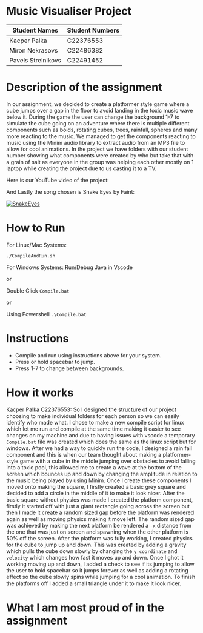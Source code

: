 # Music Visualiser Project

| Student Names | Student Numbers |
|-----------|-----------|
|Kacper Palka| C22376553|
|Miron Nekrasovs| C22486382 |
|Pavels Strelnikovs | C22491452 |

# Description of the assignment
In our assignment, we decided to create a platformer style game where a cube jumps over a gap in the floor to avoid landing in the toxic music wave below it. During the game the user can change the background 1-7 to simulate the cube going on an adventure where there is multiple different components such as boids, rotating cubes, trees, rainfall, spheres and many more reacting to the music. We managed to get the components reacting to music using the Minim audio library to extract audio from an MP3 file to allow for cool animations. In the project we have folders with our student number showing what components were created by who but take that with a grain of salt as everyone in the group was helping each other mostly on 1 laptop while creating the project due to us casting it to a TV. 

Here is our YouTube video of the project:


And Lastly the song chosen is Snake Eyes by Faint:


[![SnakeEyes](http://img.youtube.com/vi/cvq7Jy-TFAU/0.jpg)](https://www.youtube.com/watch?v=cvq7Jy-TFAU)

# How to Run
For Linux/Mac Systems:

```./CompileAndRun.sh```


For Windows Systems:
Run/Debug Java in Vscode

or

Double Click `Compile.bat`

or

Using Powershell ```.\Compile.bat```

# Instructions
- Compile and run using instructions above for your system.
- Press or hold spacebar to jump.
- Press 1-7 to change between backgrounds.

# How it works
Kacper Palka C22376553:
So I designed the structure of our project choosing to make individual folders for each person so we can easily identify who made what. I chose to make a new compile script for linux which let me run and compile at the same time making it easier to see changes on my machine and due to having issues with vscode a temporary `Compile.bat` file was created which does the same as the linux script but for windows. After we had a way to quickly run the code, I designed a rain fall component and this is when our team thought about making a platformer-style game with a cube in the middle jumping over obstacles to avoid falling into a toxic pool, this allowed me to create a wave at the bottom of the screen which bounces up and down by changing the amplitude in relation to the music being played by using Minim. Once I create these components I moved onto making the square, I firstly created a basic grey square and decided to add a circle in the middle of it to make it look nicer. After the basic square without physics was made I created the platform component, firstly it started off with just a giant rectangle going across the screen but then I made it create a random sized gap before the platform was rendered again as well as moving physics making it move left. The random sized gap was achieved by making the next platform be rendered a `-x` distance from the one that was just on screen and spawning when the other platform is 50% off the screen. After the platform was fully working, I created physics for the cube to jump up and down. This was created by adding a gravity which pulls the cube down slowly by changing the `y coordinate` and `velocity` which changes how fast it moves up and down. Once I ghot it working moving up and down, I added a check to see if its jumping to allow the user to hold spacebar so it jumps forever as well as adding a rotating effect so the cube slowly spins while jumping for a cool animation. To finish the platforms off I added a small triangle under it to make it look nicer.
# What I am most proud of in the assignment


